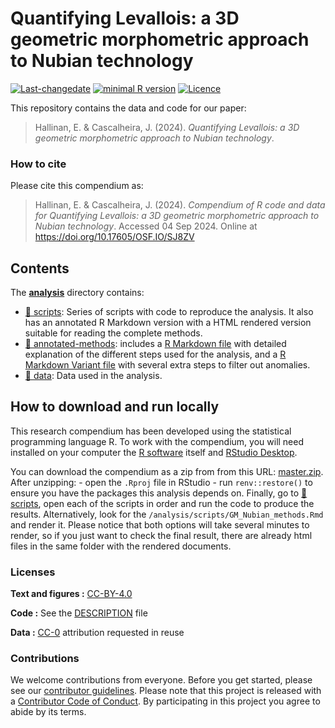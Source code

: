 

<!-- README.md is generated from README.Rmd. Please edit that file -->

# Quantifying Levallois: a 3D geometric morphometric approach to Nubian technology

[![Last-changedate](https://img.shields.io/badge/last%20change-2024--09--04-brightgreen.svg)](https://github.com/jmcascalheira/LGMIberiaCluster/commits/master)
[![minimal R
version](https://img.shields.io/badge/R%3E%3D-3.2.4-brightgreen.svg)](https://cran.r-project.org/)
[![Licence](https://img.shields.io/github/license/mashape/apistatus.svg)](http://choosealicense.com/licenses/mit/)

This repository contains the data and code for our paper:

> Hallinan, E. & Cascalheira, J. (2024). *Quantifying Levallois: a 3D
> geometric morphometric approach to Nubian technology*.

### How to cite

Please cite this compendium as:

> Hallinan, E. & Cascalheira, J. (2024). *Compendium of R code and data
> for Quantifying Levallois: a 3D geometric morphometric approach to
> Nubian technology*. Accessed 04 Sep 2024. Online at
> <https://doi.org/10.17605/OSF.IO/SJ8ZV>

## Contents

The **[analysis](./analysis)** directory contains:

- [:file_folder: scripts](./analysis/scripts): Series of scripts with
  code to reproduce the analysis. It also has an annotated R Markdown
  version with a HTML rendered version suitable for reading the complete
  methods.
- [:file_folder: annotated-methods](./analysis/annotated-methods):
  includes a [R Markdown
  file](./analysis/annotated-methods/GM_Nubian_methods.Rmd) with
  detailed explanation of the different steps used for the analysis, and
  a [R Markdown Variant
  file](./analysis/annotated-methods/GM_method_variant.Rmd) with several
  extra steps to filter out anomalies.
- [:file_folder: data](./analysis/data): Data used in the analysis.

## How to download and run locally

This research compendium has been developed using the statistical
programming language R. To work with the compendium, you will need
installed on your computer the [R
software](https://cloud.r-project.org/) itself and [RStudio
Desktop](https://rstudio.com/products/rstudio/download/).

You can download the compendium as a zip from from this URL:
[master.zip](./archive/master.zip). After unzipping: - open the `.Rproj`
file in RStudio - run `renv::restore()` to ensure you have the packages
this analysis depends on. Finally, go to [:file_folder:
scripts](./analysis/scripts), open each of the scripts in order and run
the code to produce the results. Alternatively, look for the
`/analysis/scripts/GM_Nubian_methods.Rmd` and render it. Please notice
that both options will take several minutes to render, so if you just
want to check the final result, there are already html files in the same
folder with the rendered documents.

### Licenses

**Text and figures :**
[CC-BY-4.0](http://creativecommons.org/licenses/by/4.0/)

**Code :** See the [DESCRIPTION](DESCRIPTION) file

**Data :** [CC-0](http://creativecommons.org/publicdomain/zero/1.0/)
attribution requested in reuse

### Contributions

We welcome contributions from everyone. Before you get started, please
see our [contributor guidelines](CONTRIBUTING.md). Please note that this
project is released with a [Contributor Code of Conduct](CONDUCT.md). By
participating in this project you agree to abide by its terms.

